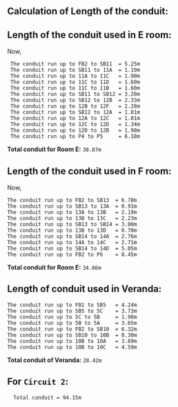 ## Calculation of Length of the conduit:

Length of the conduit used in E room:
-------------------------------------

Now,
```
 The conduit run up to FB2 to SB11  = 5.25m
 The conduit run up to SB11 to 11A  = 1.19m
 The conduit run up to 11A to 11C   = 1.90m
 The conduit run up to 11C to 11D   = 1.60m
 The conduit run up to 11C to 11B   = 1.60m
 The conduit run up to SB11 to SB12 = 3.20m
 The conduit run up to SB12 to 12B  = 2.33m
 The conduit run up to 12B to 12F   = 2.28m
 The conduit run up to SB12 to 12A  = 1.01m
 The conduit run up to 12A to 12C   = 1.01m
 The conduit run up to 12C to 12D   = 1.34m
 The conduit run up to 12D to 12B   = 1.98m
 The conduit run up to P4 to P5     = 6.18m
```
**Total conduit for Room E:** `30.87m`

Length of the conduit used in F room:
-------------------------------------

Now,
```
The conduit run up to FB2 to SB13  = 6.78m
The conduit run up to SB13 to 13A  = 0.91m
The conduit run up to 13A to 13B   = 2.19m
The conduit run up to 13B to 13C   = 2.23m
The conduit run up to SB13 to SB14 = 3.00m
The conduit run up to 13B to 13D   = 0.78m
The conduit run up to SB14 to 14A  = 2.76m
The conduit run up to 14A to 14C   = 2.71m
The conduit run up to SB14 to 14D  = 5.05m
The conduit run up to FB2 to P6    = 8.45m
```

**Total conduit for Room E:** `34.86m`

Length of conduit used in Veranda:
-----------------------------------
```
The conduit run up to FB1 to SB5   = 4.24m
The conduit run up to SB5 to 5C    = 3.73m
The conduit run up to 5C to 5B     = 1.90m
The conduit run up to 5B to 5A     = 3.65m
The conduit run up to FB2 to SB10  = 6.32m
The conduit run up to SB10 to 10B  = 0.30m
The conduit run up to 10B to 10A   = 3.69m
The conduit run up to 10B to 10C   = 4.59m
```
**Total conduit of Veranda:** `28.42m`

For `Circuit 2`: 
--------------
      Total conduit = 94.15m


